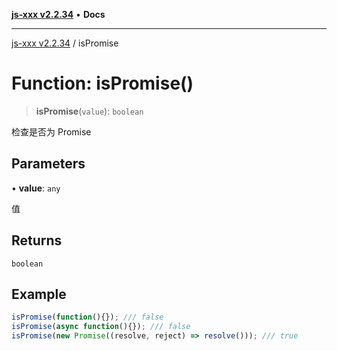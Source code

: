 [**js-xxx v2.2.34**](../README.md) • **Docs**

***

[js-xxx v2.2.34](../README.md) / isPromise

# Function: isPromise()

> **isPromise**(`value`): `boolean`

检查是否为 Promise

## Parameters

• **value**: `any`

值

## Returns

`boolean`

## Example

```ts
isPromise(function(){}); /// false
isPromise(async function(){}); /// false
isPromise(new Promise((resolve, reject) => resolve())); /// true
```

